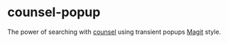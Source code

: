 # counsel-popup

The power of searching with [counsel](https://github.com/abo-abo/swiper#counsel) using transient popups [Magit](https://github.com/magit/magit) style.
